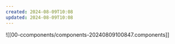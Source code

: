 ```yaml
---
created: 2024-08-09T10:08
updated: 2024-08-09T10:08
---
```

![[00-ccomponents/components-20240809100847.components]]
